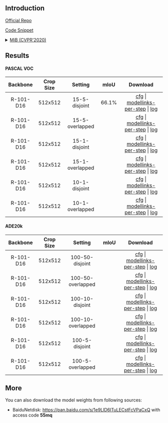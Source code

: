 ## Introduction

<a href="https://github.com/fcdl94/MiB">Official Repo</a>

<a href="https://github.com/SegmentationBLWX/cssegmentation/blob/main/csseg/modules/runners/mib.py">Code Snippet</a>

<details>
<summary align="left"><a href="https://arxiv.org/pdf/2002.00718.pdf">MiB (CVPR'2020)</a></summary>

```latex
@inproceedings{cermelli2020modeling,
  title={Modeling the background for incremental learning in semantic segmentation},
  author={Cermelli, Fabio and Mancini, Massimiliano and Bulo, Samuel Rota and Ricci, Elisa and Caputo, Barbara},
  booktitle={Proceedings of the IEEE/CVF Conference on Computer Vision and Pattern Recognition},
  pages={9233--9242},
  year={2020}
}
```

</details>


## Results

#### PASCAL VOC

| Backbone    | Crop Size  | Setting                             | mIoU   | Download                                                                                                                                                                                                                                                                                                                                                                                                 |
| :-:         | :-:        | :-:                                 | :-:    | :-:                                                                                                                                                                                                                                                                                                                                                                                                      |
| R-101-D16   | 512x512    | 15-5-disjoint                       | 66.1%  | [cfg](https://raw.githubusercontent.com/SegmentationBLWX/cssegmentation/main/csseg/configs/mib/mib_r101iabnd16_aspp_512x512_vocaug15-5_disjoint.py) &#124; [modellinks-per-step](https://github.com/SegmentationBLWX/modelstore/releases/tag/csseg_mib) &#124; [log](https://github.com/SegmentationBLWX/modelstore/releases/download/csseg_mib/mib_r101iabnd16_aspp_512x512_vocaug15-5_disjoint.log)    |
| R-101-D16   | 512x512    | 15-5-overlapped                     |        | [cfg](https://raw.githubusercontent.com/SegmentationBLWX/cssegmentation/main/csseg/configs/mib/mib_r101iabnd16_aspp_512x512_vocaug15-5_overlap.py) &#124; [modellinks-per-step](https://github.com/SegmentationBLWX/modelstore/releases/tag/csseg_mib) &#124; [log](https://github.com/SegmentationBLWX/modelstore/releases/download/csseg_mib/mib_r101iabnd16_aspp_512x512_vocaug15-5_overlap.log)      |
| R-101-D16   | 512x512    | 15-1-disjoint                       |        | [cfg](https://raw.githubusercontent.com/SegmentationBLWX/cssegmentation/main/csseg/configs/mib/mib_r101iabnd16_aspp_512x512_vocaug15-1_disjoint.py) &#124; [modellinks-per-step](https://github.com/SegmentationBLWX/modelstore/releases/tag/csseg_mib) &#124; [log](https://github.com/SegmentationBLWX/modelstore/releases/download/csseg_mib/mib_r101iabnd16_aspp_512x512_vocaug15-1_disjoint.log)    |
| R-101-D16   | 512x512    | 15-1-overlapped                     |        | [cfg](https://raw.githubusercontent.com/SegmentationBLWX/cssegmentation/main/csseg/configs/mib/mib_r101iabnd16_aspp_512x512_vocaug15-1_overlap.py) &#124; [modellinks-per-step](https://github.com/SegmentationBLWX/modelstore/releases/tag/csseg_mib) &#124; [log](https://github.com/SegmentationBLWX/modelstore/releases/download/csseg_mib/mib_r101iabnd16_aspp_512x512_vocaug15-1_overlap.log)      |
| R-101-D16   | 512x512    | 10-1-disjoint                       |        | [cfg](https://raw.githubusercontent.com/SegmentationBLWX/cssegmentation/main/csseg/configs/mib/mib_r101iabnd16_aspp_512x512_vocaug10-1_disjoint.py) &#124; [modellinks-per-step](https://github.com/SegmentationBLWX/modelstore/releases/tag/csseg_mib) &#124; [log](https://github.com/SegmentationBLWX/modelstore/releases/download/csseg_mib/mib_r101iabnd16_aspp_512x512_vocaug10-1_disjoint.log)    |
| R-101-D16   | 512x512    | 10-1-overlapped                     |        | [cfg](https://raw.githubusercontent.com/SegmentationBLWX/cssegmentation/main/csseg/configs/mib/mib_r101iabnd16_aspp_512x512_vocaug10-1_overlap.py) &#124; [modellinks-per-step](https://github.com/SegmentationBLWX/modelstore/releases/tag/csseg_mib) &#124; [log](https://github.com/SegmentationBLWX/modelstore/releases/download/csseg_mib/mib_r101iabnd16_aspp_512x512_vocaug10-1_overlap.log)      |

#### ADE20k

| Backbone   | Crop Size  | Setting                             | mIoU   | Download                                                                                                                                                                                                                                                                                                                                                                                       |
| :-:        | :-:        | :-:                                 | :-:    | :-:                                                                                                                                                                                                                                                                                                                                                                                            |
| R-101-D16  | 512x512    | 100-50-disjoint                     |        | [cfg]() &#124; [modellinks-per-step]() &#124; [log]()    |
| R-101-D16  | 512x512    | 100-50-overlapped                   |        | [cfg]() &#124; [modellinks-per-step]() &#124; [log]()    |
| R-101-D16  | 512x512    | 100-10-disjoint                     |        | [cfg]() &#124; [modellinks-per-step]() &#124; [log]()    |
| R-101-D16  | 512x512    | 100-10-overlapped                   |        | [cfg]() &#124; [modellinks-per-step]() &#124; [log]()    |
| R-101-D16  | 512x512    | 100-5-disjoint                      |        | [cfg]() &#124; [modellinks-per-step]() &#124; [log]()    |
| R-101-D16  | 512x512    | 100-5-overlapped                    |        | [cfg]() &#124; [modellinks-per-step]() &#124; [log]()    |


## More

You can also download the model weights from following sources:
- BaiduNetdisk: https://pan.baidu.com/s/1e9LlD6ITuLECstFcVPaCxQ with access code **55mq**